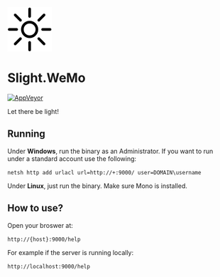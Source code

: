 ![Slight.WeMo](docs/images/icon.png)

# Slight.WeMo

[![AppVeyor](https://img.shields.io/appveyor/ci/Silvenga/slight-wemo.svg?maxAge=2592000&style=flat-square)](https://ci.appveyor.com/project/Silvenga/slight-wemo)

Let there be light!

## Running

Under **Windows**, run the binary as an Administrator. If you want to run under a standard account use the following:

```
netsh http add urlacl url=http://+:9000/ user=DOMAIN\username
```

Under **Linux**, just run the binary. Make sure Mono is installed.

## How to use?

Open your broswer at:

```
http://{host}:9000/help
```

For example if the server is running locally:

```
http://localhost:9000/help
```

